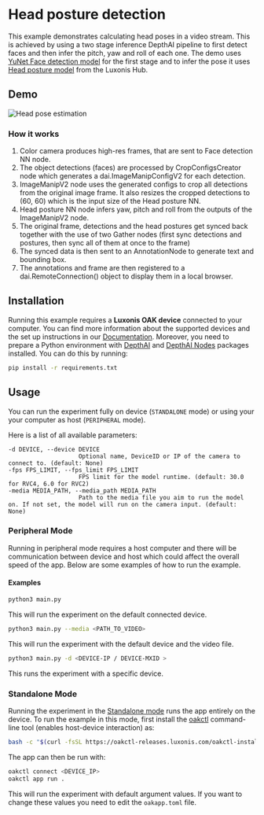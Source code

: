 # Head posture detection

This example demonstrates calculating head poses in a video stream. This is achieved by using a two stage inference DepthAI pipeline to first detect faces and then infer the pitch, yaw and roll of each one. The demo uses [YuNet Face detection model](https://hub.luxonis.com/ai/models/5d635f3c-45c0-41d2-8800-7ca3681b1915?view=page) for the first stage and to infer the pose it uses [Head posture model](https://hub.luxonis.com/ai/models/068ac18a-de71-4a6e-9f0f-42776c0ef980?view=page) from the Luxonis Hub.

## Demo

<!-- ![Head pose estimation](https://user-images.githubusercontent.com/18037362/172148301-45adb7ce-3aab-478f-8cad-0c05f349ce50.gif) -->

![Head pose estimation](media/head_pose.gif)

### How it works

1. Color camera produces high-res frames, that are sent to Face detection NN node.
1. The object detections (faces) are processed by CropConfigsCreator node which generates a dai.ImageManipConfigV2 for each detection.
1. ImageManipV2 node uses the generated configs to crop all detections from the original image frame. It also resizes the cropped detections to (60, 60) which is the input size of the Head posture NN.
1. Head posture NN node infers yaw, pitch and roll from the outputs of the ImageManipV2 node.
1. The original frame, detections and the head postures get synced back together with the use of two Gather nodes (first sync detections and postures, then sync all of them at once to the frame)
1. The synced data is then sent to an AnnotationNode to generate text and bounding box.
1. The annotations and frame are then registered to a dai.RemoteConnection() object to display them in a local browser.

## Installation

Running this example requires a **Luxonis OAK device** connected to your computer. You can find more information about the supported devices and the set up instructions in our [Documentation](https://rvc4.docs.luxonis.com/hardware).
Moreover, you need to prepare a Python environment with [DepthAI](https://pypi.org/project/depthai/) and [DepthAI Nodes](https://pypi.org/project/depthai-nodes/) packages installed. You can do this by running:

```bash
pip install -r requirements.txt
```

## Usage

You can run the experiment fully on device (`STANDALONE` mode) or using your your computer as host (`PERIPHERAL` mode).

Here is a list of all available parameters:

```
-d DEVICE, --device DEVICE
                    Optional name, DeviceID or IP of the camera to connect to. (default: None)
-fps FPS_LIMIT, --fps_limit FPS_LIMIT
                    FPS limit for the model runtime. (default: 30.0 for RVC4, 6.0 for RVC2)
-media MEDIA_PATH, --media_path MEDIA_PATH
                    Path to the media file you aim to run the model on. If not set, the model will run on the camera input. (default: None)
```

### Peripheral Mode

Running in peripheral mode requires a host computer and there will be communication between device and host which could affect the overall speed of the app. Below are some examples of how to run the example.

#### Examples

```bash
python3 main.py
```

This will run the experiment on the default connected device.

```bash
python3 main.py --media <PATH_TO_VIDEO>
```

This will run the experiment with the default device and the video file.

```bash
python3 main.py -d <DEVICE-IP / DEVICE-MXID >
```

This runs the experiment with a specific device.

### Standalone Mode

Running the experiment in the [Standalone mode](https://rvc4.docs.luxonis.com/software/depthai/standalone/) runs the app entirely on the device.
To run the example in this mode, first install the [oakctl](https://rvc4.docs.luxonis.com/software/tools/oakctl/) command-line tool (enables host-device interaction) as:

```bash
bash -c "$(curl -fsSL https://oakctl-releases.luxonis.com/oakctl-installer.sh)"
```

The app can then be run with:

```bash
oakctl connect <DEVICE_IP>
oakctl app run .
```

This will run the experiment with default argument values. If you want to change these values you need to edit the `oakapp.toml` file.
